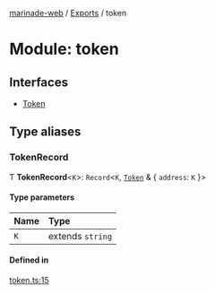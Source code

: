 [marinade-web](../README.md) / [Exports](../modules.md) / token

# Module: token

## Interfaces

- [Token](../interfaces/token.Token.md)

## Type aliases

### TokenRecord

Ƭ **TokenRecord**<`K`\>: `Record`<`K`, [`Token`](../interfaces/token.Token.md) & { `address`: `K`  }\>

#### Type parameters

| Name | Type |
| :------ | :------ |
| `K` | extends `string` |

#### Defined in

[token.ts:15](https://github.com/marinade-finance/marinade-web/blob/c14991b/src/services/domain/token.ts#L15)
